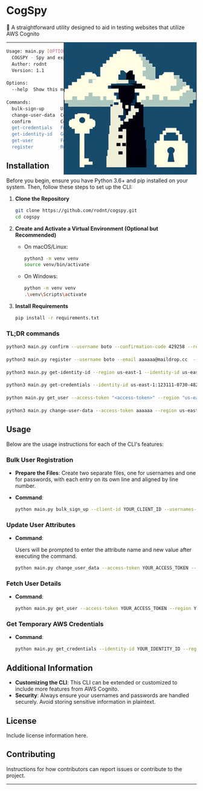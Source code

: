 # CogSpy



🔑 A straightforward utility designed to aid in testing websites that utilize AWS Cognito


<img align="right" src="cogspy.png" height="350" alt="cogpsy">



---

```bash
Usage: main.py [OPTIONS] COMMAND [ARGS]...
  COGSPY - Spy and exploit some aws cognito missconfigurations.
  Author: rodnt
  Version: 1.1

Options:
  --help  Show this message and exit.

Commands:
  bulk-sign-up      User enumeration OR DOS (block new users access) -...
  change-user-data  Command to update user data in Amazon Cognito.
  confirm           Confirm a user's account with the provided...
  get-credentials   Fetch temporary AWS credentials for a given identity ID.
  get-identity-id   Generate an identity ID for the given identity pool.
  get-user          Fetch user details from Amazon Cognito using an...
  register          Register a new user in AWS Cognito.

```



## Installation

Before you begin, ensure you have Python 3.6+ and pip installed on your system. Then, follow these steps to set up the CLI:

1. **Clone the Repository**

   ```bash
   git clone https://github.com/rodnt/cogspy.git
   cd cogspy
   ```

2. **Create and Activate a Virtual Environment (Optional but Recommended)**

   - On macOS/Linux:
     ```bash
     python3 -m venv venv
     source venv/bin/activate
     ```
   - On Windows:
     ```bash
     python -m venv venv
     .\venv\Scripts\activate
     ```

3. **Install Requirements**

   ```bash
   pip install -r requirements.txt
   ```

### TL;DR commands

```bash
python3 main.py confirm --username boto --confirmation-code 429258 --region us-east-1 --client-id 4t1231db5asd3jcrco5 # confirm user creation

python3 main.py register --username boto --email aaaaaa@maildrop.cc  --password Pentest --region us-east-1 --client-id 4tl12o1sa121125121212 # create user

python3 main.py get-identity-id --region us-east-1 --identity-id us-east-1:123111-0730-4829-9ee0-g123fs1a # get identity id

python3 main.py get-credentials --identity-id us-east-1:123111-0730-4829-9ee0-g123fs1a --region "us-east-1" # get temporary credentials

python main.py get_user --access-token "<access-token>" --region "us-east-1" # get user information tokens

python3 main.py change-user-data --access-token aaaaaa --region us-east-1 # change user data ( Attack cenario, update email attribute before verification )
```



## Usage

Below are the usage instructions for each of the CLI's features:

### Bulk User Registration

- **Prepare the Files**: Create two separate files, one for usernames and one for passwords, with each entry on its own line and aligned by line number.

- **Command**:
  
  ```bash
  python main.py bulk_sign_up --client-id YOUR_CLIENT_ID --usernames-file /path/to/usernames.txt --passwords-file /path/to/passwords.txt --region YOUR_AWS_REGION
  ```

### Update User Attributes

- **Command**:
  
  Users will be prompted to enter the attribute name and new value after executing the command.
  
  ```bash
  python main.py change_user_data --access-token YOUR_ACCESS_TOKEN --region YOUR_AWS_REGION
  ```

### Fetch User Details

- **Command**:
  
  ```bash
  python main.py get_user --access-token YOUR_ACCESS_TOKEN --region YOUR_AWS_REGION
  ```

### Get Temporary AWS Credentials

- **Command**:
  
  ```bash
  python main.py get_credentials --identity-id YOUR_IDENTITY_ID --region YOUR_AWS_REGION
  ```

## Additional Information

- **Customizing the CLI**: This CLI can be extended or customized to include more features from AWS Cognito.
- **Security**: Always ensure your usernames and passwords are handled securely. Avoid storing sensitive information in plaintext.

## License

Include license information here.

## Contributing

Instructions for how contributors can report issues or contribute to the project.

---

